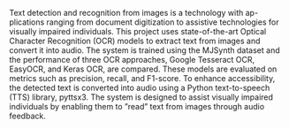 Text detection and recognition from images is a technology with ap- plications ranging from document digitization to assistive technologies for visually impaired individuals. 
This project uses state-of-the-art Optical Character Recognition (OCR) models to extract text from images and convert it into audio. 
The system is trained using the MJSynth dataset and the performance of three OCR approaches, Google Tesseract OCR, EasyOCR, and Keras OCR, are compared. 
These models are evaluated on metrics such as precision, recall, and F1-score. 
To enhance accessibility, the detected text is converted into audio using a Python text-to-speech (TTS) library, pyttsx3. 
The system is designed to assist visually impaired individuals by enabling them to ”read” text from images through audio feedback.
